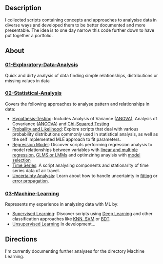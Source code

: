 ## Description
I collected scripts containing concepts and approaches to analysise data in diverse ways and developed them to be better documented and more presentable. The idea is to one day narrow this code further down to have put together a portfolio.

## About

### [01-Exploratory-Data-Analysis](01-Exploratory-Data-Analysis/)
Quick and dirty analysis of data finding simple relationships, distributions or missing values in data

### [02-Statistical-Analysis](02-Statistical-Analysis/)
Covers the following approaches to analyse pattern and relationships in data:
  - [Hypothesis-Testing](02-Statistical-Analysis/Hypothesis-Testing/): Includes Analysis of Variance ([ANOVA](02-Statistical-Analysis/Hypothesis-Testing/ANOVA/)), Analysis of Covariance ([ANCOVA](02-Statistical-Analysis/Hypothesis-Testing/ANCOVA/)) and [Chi-Squared Testing](02-Statistical-Analysis/Hypothesis-Testing/Chi-Squared/)
  - [Probaility and Likelihood](02-Statistical-Analysis/Probability+Likelihood/): Explore scripts that deal with various probability distributions commonly used in statistical analysis, as well as the self implemented MLE approach to fit parameters.
  - [Regression Model](02-Statistical-Analysis/Regression-Models/): Discover scripts performing regression analysis to model relationships between variables with [linear and multiple regression](02-Statistical-Analysis/Regression-Models/linear-regression), [GLMS or LMMs](02-Statistical-Analysis/Regression-Models/glm+lmm) and optimzinhg anaylsis with [model selection](02-Statistical-Analysis/Regression-Models/model-selection)
  - [Time Series](02-Statistical-Analysis/Time-Series/):  A script analysing components and stationarity of time series data of air travel.
  - [Uncertainty Analysis](02-Statistical-Analysis/Uncertainty-Analysis/): Learn about how to handle uncertainty in [fitting](02-Statistical-Analysis/Uncertainty-Analysis/LS_fitting_respecting_uncertainty.ipynb) or [error propagation](02-Statistical-Analysis/Uncertainty-Analysis/error-propagation.ipynb).

### [03-Machine-Learning](03-Machine-Learning)
Represents my experience in analysing data with ML by:
  - [Supervised Learning](03-Machine-Learning/Supervised): Discover scripts using [Deep Learning](03-Machine-Learning/Supervised/DL-image-classification.ipynb) and other classification approaches like [KNN, SVM](03-Machine-Learning/Supervised/KNN+SVM-classification-IRIS.ipynb) or [BDT](03-Machine-Learning/Supervised/multivariate-signal-classification.ipynb).
  - [Unsupervised Learning](dummy) In development...

## Directions

I'm currently documenting further analyses for the directory Machine Learning.
